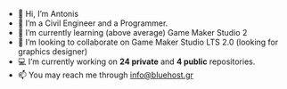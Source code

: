 - 👋 Hi, I’m Antonis
- 👀 I’m a Civil Engineer and a Programmer.
- 🌱 I’m currently learning (above average) Game Maker Studio 2
- 💞️ I’m looking to collaborate on Game Maker Studio LTS 2.0 (looking for graphics designer)
- 💻 I’m currently working on **24 private** and **4 public** repositories.
- 📫 You may reach me through info@bluehost.gr
